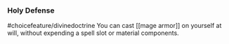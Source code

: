 ### Holy Defense
#choicefeature/divinedoctrine
You can cast [[mage armor]] on yourself at will, without expending a spell slot or material components.